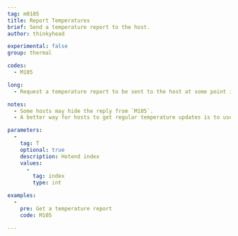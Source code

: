 ```yaml
---
tag: m0105
title: Report Temperatures
brief: Send a temperature report to the host.
author: thinkyhead

experimental: false
group: thermal

codes:
  - M105

long:
  - Request a temperature report to be sent to the host at some point in the future.

notes:
  - Some hosts may hide the reply from `M105`.
  - A better way for hosts to get regular temperature updates is to use `M155` (requires `AUTO_REPORT_TEMPERATURES` and `EXTENDED_CAPABILITIES_REPORT`). Hosts then no longer need to run an extra process or use up slots in the command buffer to receive temperatures.

parameters:
  -
    tag: T
    optional: true
    description: Hotend index
    values:
      -
        tag: index
        type: int

examples:
  -
    pre: Get a temperature report
    code: M105

---
```


